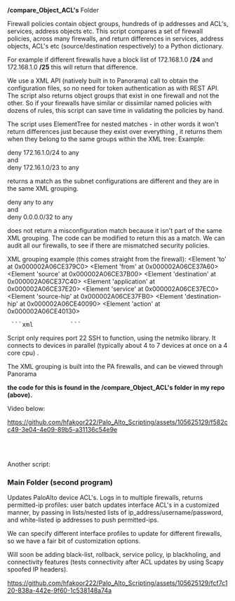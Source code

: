 
**/compare_Object_ACL's**  Folder

Firewall policies contain object groups, hundreds of ip addresses and ACL's, services, address objects etc.  This script compares a set of firewall policies, across many firewalls,  and return differences in services, address objects, ACL's etc (source/destination respectively)  to a Python dictionary.  

For example if different firewalls have a block list of 172.168.1.0 **/24** and 172.168.1.0 **/25**  this will return that difference.

  

We use a XML API (natively built in to Panorama) call to obtain the configuration files, so no need for token authentication as with REST API.  The script also returns object groups that exist in one firewall and not the other.  So if your firewalls have similar or dissimilar named policies with dozens of rules, this script can save time in validating the policies by hand. 

The script uses ElementTree for nested matches - in other words it won't return differences just because they exist over everything , it returns them when they belong to the same groups within the XML tree: Example:

deny 172.16.1.0/24 to any  
and  
deny 172.16.1.0/23 to any  


returns a match as the subnet configurations are different and they are in the same XML grouping.

deny any to any  
and  
deny 0.0.0.0/32 to any


does not return a misconfiguration match because it isn't part of the same XML grouping. The code can be modified to return this as a match.
We can audit all our firewalls, to see if there are mismatched security policies.

  XML grouping example (this comes straight from the firewall):
     <Element 'to' at 0x000002A06CE379C0>
                    <Element 'from' at 0x000002A06CE37A60>
                    <Element 'source' at 0x000002A06CE37B00>
                    <Element 'destination' at 0x000002A06CE37C40>
                    <Element 'application' at 0x000002A06CE37E20>
                    <Element 'service' at 0x000002A06CE37EC0>
                    <Element 'source-hip' at 0x000002A06CE37FB0>
                    <Element 'destination-hip' at 0x000002A06CE40090>
                    <Element 'action' at 0x000002A06CE40130>


<pre> ```xml <Element 'to' at 0x000002A06CE379C0> <Element 'from' at 0x000002A06CE37A60> <Element 'source' at 0x000002A06CE37B00> <Element 'destination' at 0x000002A06CE37C40> <Element 'application' at 0x000002A06CE37E20> <Element 'service' at 0x000002A06CE37EC0> <Element 'source-hip' at 0x000002A06CE37FB0> <Element 'destination-hip' at 0x000002A06CE40090> <Element 'action' at 0x000002A06CE40130> ``` </pre>


Script only requires port 22 SSH to function, using the netmiko library. It connects to devices in parallel (typically about 4 to 7 devices at once on a 4 core cpu) .

The XML grouping is built into the PA firewalls, and can be viewed through Panorama

**the code for this is found in the /compare_Object_ACL's folder
in my repo (above).**    


Video below:


https://github.com/hfakoor222/Palo_Alto_Scripting/assets/105625129/f582cc49-3e04-4e09-89b5-a31136c54e9e  



  


  


<br/>
<br/>
      









  



        
  
Another script:
 ### Main Folder (second program)
Updates PaloAlto device ACL's. Logs in to multiple firewalls, returns permitted-ip profiles: 
user batch updates interface ACL's in a customized manner, by passing in lists/nested lists of ip_address/username/password,
and white-listed ip addresses to push permitted-ips. 


We can specify different interface profiles to update for different firewalls, so we have a fair bit of customization options.


Will soon be adding black-list, rollback, service policy, ip blackholing, and connectivity features (tests connectivity after ACL updates by using Scapy spoofed IP headers).




https://github.com/hfakoor222/Palo_Alto_Scripting/assets/105625129/fcf7c120-838a-442e-9f60-1c538148a74a


